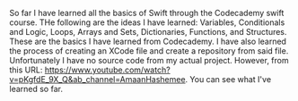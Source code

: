 So far I have learned all the basics of Swift through the Codecademy swift course. THe following are the ideas I have learned: Variables, Conditionals and Logic, Loops,
Arrays and Sets, Dictionaries, Functions, and Structures. These are the basics I have learned from Codecademy. I have also learned the process of creating an XCode file
and create a repository from said file. Unfortunately I have no source code from my actual project. However, from this URL: 
https://www.youtube.com/watch?v=pKgfdE_9X_Q&ab_channel=AmaanHashemee. You can see what I've learned so far. 
